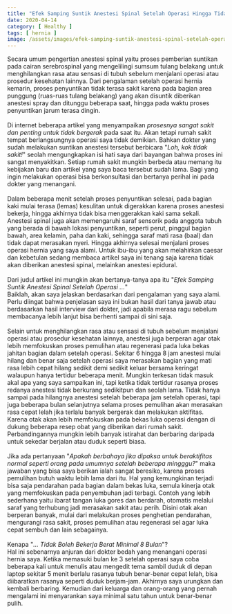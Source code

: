 ```yaml
---
title: "Efek Samping Suntik Anestesi Spinal Setelah Operasi Hingga Tidak Boleh Bekerja Berat Minimal 8 Bulan"
date: 2020-04-14
category: [ Healthy ]
tags: [ hernia ]
image: /assets/images/efek-samping-suntik-anestesi-spinal-setelah-operasi-hingga-tidak-boleh-bekerja-berat-minimal-8-bulan.jpg
---
```

Secara umum pengertian anestesi spinal yaitu proses pemberian suntikan pada cairan serebrospinal yang mengelilingi sumsum tulang belakang untuk menghilangkan rasa atau sensasi di tubuh sebelum menjalani operasi atau prosedur kesehatan lainnya. Dari pengalaman setelah operasi hernia kemarin, proses penyuntikan tidak terasa sakit karena pada bagian area punggung (ruas-ruas tulang belakang) yang akan disuntik diberikan anestesi spray dan ditunggu beberapa saat, hingga pada waktu proses penyuntikan jarum terasa dingin.<br />
<br />
Di internet beberapa artikel yang menyampaikan <i>prosesnya sangat sakit dan penting untuk tidak bergerak</i> pada saat itu. Akan tetapi rumah sakit tempat berlangsungnya operasi saya tidak demikian. Bahkan dokter yang sudah melakukan suntikan anestesi tersebut berbicara "<i>Loh, kok tidak sakit!</i>" seolah mengungkapkan isi hati saya dari bayangan bahwa proses ini sangat menyakitkan. Setiap rumah sakit mungkin berbeda atau memang itu kebijakan baru dan artikel yang saya baca tersebut sudah lama. Bagi yang ingin  melakukan operasi bisa berkonsultasi dan bertanya perihal ini pada dokter yang menangani.<br />
<br />
Dalam beberapa menit setelah proses penyuntikan selesai, pada bagian kaki mulai terasa (lemas) kesulitan untuk digerakkan karena proses anestesi bekerja, hingga akhirnya tidak bisa menggerakkan kaki sama sekali. Anestesi spinal juga akan memengaruhi saraf sensorik pada anggota tubuh yang berada di bawah lokasi penyuntikan, seperti perut, pinggul bagian bawah, area kelamin, paha dan kaki, sehingga saraf mati rasa (baal) dan tidak dapat merasakan nyeri. Hingga akhirnya selesai menjalani proses operasi hernia yang saya alami. Untuk ibu-ibu yang akan melahirkan caesar dan kebetulan sedang membaca artikel saya ini tenang saja karena tidak akan diberikan anestesi spinal, melainkan anestesi epidural.<br />
<br />
Dari judul artikel ini mungkin akan bertanya-tanya apa itu "<i>Efek Samping Suntik Anestesi Spinal Setelah Operasi ...</i>"<br />
Baiklah, akan saya jelaskan berdasarkan dari pengalaman yang saya alami. Perlu diingat bahwa penjelasan saya ini bukan hasil dari tanya jawab atau berdasarkan hasil interview dari dokter, jadi apabila merasa ragu sebelum membacanya lebih lanjut bisa berhenti sampai di sini saja.<br />
<br />
Selain untuk menghilangkan rasa atau sensasi di tubuh sebelum menjalani operasi atau prosedur kesehatan lainnya, anestesi juga berperan agar otak lebih memfokuskan proses pemulihan atau regenerasi pada luka bekas jahitan bagian dalam setelah operasi. Sekitar 6 hingga 8 jam anestesi mulai hilang dan benar saja setelah operasi saya merasakan bagian yang mati rasa lebih cepat hilang sedikit demi sedikit keluar bersama keringat walaupun hanya tertidur beberapa menit. Mungkin terkesan tidak masuk akal apa yang saya sampaikan ini, tapi ketika tidak tertidur rasanya proses redanya anestesi tidak berkurang sedikitpun dan seolah lama. Tidak hanya sampai pada hilangnya anestesi setelah beberapa jam setelah operasi, tapi juga beberapa bulan selanjutnya selama proses pemulihan akan merasakan rasa cepat lelah jika terlalu banyak bergerak dan melakukan aktifitas. Karena otak akan lebih memfokuskan pada bekas luka operasi dengan di dukung beberapa resep obat yang diberikan dari rumah sakit. Perbandingannya mungkin lebih banyak istirahat dan berbaring daripada untuk sekedar berjalan atau duduk seperti biasa.<br />
<br />
Jika ada pertanyaan "<i>Apakah berbahaya jika dipaksa untuk beraktifitas normal seperti orang pada umumnya setelah beberapa mingggu?</i>" maka jawaban yang bisa saya berikan ialah sangat beresiko, karena proses pemulihan butuh waktu lebih lama dari itu. Hal yang kemungkinan terjadi bisa saja pendarahan pada bagian dalam bekas luka, semula kinerja otak yang memfokuskan pada penyembuhan jadi terbagi. Contoh yang lebih sederhana yaitu  ibarat tangan luka gores dan berdarah, otomatis melalui saraf yang terhubung jadi merasakan sakit atau perih. Disini otak akan berperan banyak, mulai dari melakukan proses penghetian pendarahan, mengurangi rasa sakit, proses pemulihan atau regenerasi sel agar luka cepat sembuh dan lain sebagainya.
<br />
<br />
Kenapa "<i>... Tidak Boleh Bekerja Berat Minimal 8 Bulan</i>"?<br />
Hal ini sebenarnya anjuran dari dokter bedah yang menangani operasi hernia saya. Ketika memasuki bulan ke 3 setelah operasi saya coba beberapa kali untuk menulis atau mengedit tema sambil duduk di depan laptop sekitar 5 menit berlalu rasanya tubuh benar-benar cepat lelah, bisa diibaratkan rasanya seperti duduk berjam-jam. Akhirnya saya urungkan dan kembali berbaring. Kemudian dari keluarga dan orang-orang yang pernah mengalami ini menyarankan saya minimal satu tahun untuk benar-benar pulih.<br />
